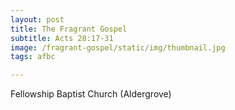 ```yaml
---
layout: post
title: The Fragrant Gospel
subtitle: Acts 28:17-31
image: /fragrant-gospel/static/img/thumbnail.jpg
tags: afbc

---
```

Fellowship Baptist Church (Aldergrove)
